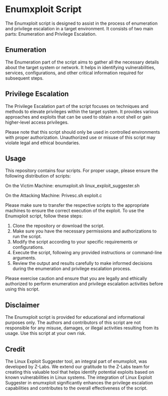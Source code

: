 # Enumxploit Script

The Enumxploit script is designed to assist in the process of enumeration and privilege escalation in a target environment. It consists of two main parts: Enumeration and Privilege Escalation.

## Enumeration

The Enumeration part of the script aims to gather all the necessary details about the target system or network. It helps in identifying vulnerabilities, services, configurations, and other critical information required for subsequent steps.

## Privilege Escalation

The Privilege Escalation part of the script focuses on techniques and methods to elevate privileges within the target system. It provides various approaches and exploits that can be used to obtain a root shell or gain higher-level access privileges.

Please note that this script should only be used in controlled environments with proper authorization. Unauthorized use or misuse of this script may violate legal and ethical boundaries.

## Usage

This repository contains four scripts. For proper usage, please ensure the following distribution of scripts:

On the Victim Machine:
enumxploit.sh
linux_exploit_suggester.sh

On the Attacking Machine:
Privesc.sh
exploit.c

Please make sure to transfer the respective scripts to the appropriate machines to ensure the correct execution of the exploit. 
To use the Enumxploit script, follow these steps:

1. Clone the repository or download the script.
2. Make sure you have the necessary permissions and authorizations to run the script.
3. Modify the script according to your specific requirements or configurations.
4. Execute the script, following any provided instructions or command-line arguments.
5. Review the output and results carefully to make informed decisions during the enumeration and privilege escalation process.

Please exercise caution and ensure that you are legally and ethically authorized to perform enumeration and privilege escalation activities before using this script.

## Disclaimer

The Enumxploit script is provided for educational and informational purposes only. The authors and contributors of this script are not responsible for any misuse, damages, or illegal activities resulting from its usage. Use this script at your own risk.

## Credit

The Linux Exploit Suggester tool, an integral part of enumxploit, was developed by Z-Labs. We extend our gratitude to the  Z-Labs team for creating this valuable tool that helps identify potential exploits based on known vulnerabilities in Linux systems. The integration of Linux Exploit Suggester in enumxploit significantly enhances the privilege escalation capabilities and contributes to the overall effectiveness of the script.

